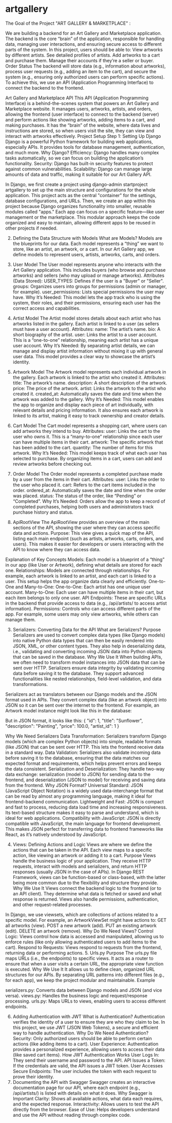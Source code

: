 # artgallery
The Goal of the Project "ART GALLERY & MARKETPLACE" :


We are building a backend for an Art Gallery and Marketplace application. The backend is the core “brain” of the application, responsible for handling data, managing user interactions, and ensuring secure access to different parts of the system.
In this project, users should be able to:
View artworks by different artists.
See detailed profiles of artists.
Add artworks to a cart and purchase them.
Manage their accounts if they’re a seller or buyer.
Order Status
The backend will store data (e.g., information about artworks), process user requests (e.g., adding an item to the cart), and secure the system (e.g., ensuring only authorized users can perform specific actions).
To achieve this, we use an API (Application Programming Interface) to connect the backend to the frontend.

Art Gallery and Marketplace API
This API (Application Programming Interface) is a behind-the-scenes system that powers an Art Gallery and Marketplace website. It manages users, artworks, artists, and orders, allowing the frontend (user interface) to connect to the backend (server) and perform actions like showing artworks, adding items to a cart, and making purchases.
 It has the “brain” of the website, where data lives and instructions are stored, so when users visit the site, they can view and interact with artworks effectively.
Project Setup
Step 1: Setting Up Django
Django is a powerful Python framework for building web applications, especially APIs. It provides tools for database management, authentication, and much more.
Why Django?
Efficiency: Django handles many complex tasks automatically, so we can focus on building the application’s functionality.
Security: Django has built-in security features to protect against common vulnerabilities.
Scalability: Django can manage large amounts of data and traffic, making it suitable for our Art Gallery API.

In Django, we first create a project using django-admin startproject artgallery to set up the main structure and configurations for the whole application. This project acts as the central "container" for the settings, database configurations, and URLs.
Then, we create an app within this project because Django organizes functionality into smaller, reusable modules called "apps." Each app can focus on a specific feature—like user management or the marketplace. This modular approach keeps the code organized and easy to maintain, allowing different apps to be reused in other projects if needed.

2. Defining the Data Structure with Models
What are Models?
Models are the blueprints for our data. Each model represents a “thing” we want to store, like an artist, an artwork, or a cart.
 In our Art Gallery app, we define models to represent users, artists, artworks, carts, and orders.
1. User Model
The User model represents anyone who interacts with the Art Gallery application. This includes buyers (who browse and purchase artworks) and sellers (who may upload or manage artworks).
Attributes (Data Stored):
USER_TYPES: Defines if the user is a "Buyer" or "Seller".
groups: Organizes users into groups for permissions (admin or manager, for example).
user_permissions: Lists special permissions the user may have.
Why It’s Needed: This model lets the app track who is using the system, their roles, and their permissions, ensuring each user has the correct access and capabilities.

2. Artist Model
The Artist model stores details about each artist who has artworks listed in the gallery. Each artist is linked to a user (as sellers must have a user account).
Attributes:
name: The artist’s name.
bio: A short biography of the artist.
user: Links the artist to a user account. This is a “one-to-one” relationship, meaning each artist has a unique user account.
Why It’s Needed: By separating artist details, we can manage and display artist information without mixing it up with general user data. This model provides a clear way to showcase the artist’s identity.

3. Artwork Model
The Artwork model represents each individual artwork in the gallery. Each artwork is linked to the artist who created it.
Attributes:
title: The artwork’s name.
description: A short description of the artwork.
price: The price of the artwork.
artist: Links the artwork to the artist who created it.
created_at: Automatically saves the date and time when the artwork was added to the gallery.
Why It’s Needed: This model enables the app to organize and display each piece of art individually, with relevant details and pricing information. It also ensures each artwork is linked to its artist, making it easy to track ownership and creator details.

4. Cart Model
The Cart model represents a shopping cart, where users can add artworks they intend to buy.
Attributes:
user: Links the cart to the user who owns it. This is a “many-to-one” relationship since each user can have multiple items in their cart.
artwork: The specific artwork that has been added to the cart.
quantity: The number of items for this artwork.
Why It’s Needed: This model keeps track of what each user has selected to purchase. By organizing items in a cart, users can add and review artworks before checking out.

5. Order Model
The Order model represents a completed purchase made by a user from the items in their cart.
Attributes:
user: Links the order to the user who placed it.
cart: Refers to the cart items included in the order.
ordered_at: Automatically saves the date and time when the order was placed.
status: The status of the order, like “Pending” or “Completed”.
Why It’s Needed: Orders allow the app to keep a record of completed purchases, helping both users and administrators track purchase history and status.

6. ApiRootView
The ApiRootView provides an overview of the main sections of the API, showing the user where they can access specific data and actions.
Purpose: This view gives a quick map of the API, listing each main endpoint (such as artists, artworks, carts, orders, and users). This makes it easier for developers or users interacting with the API to know where they can access data.




Explanation of Key Concepts
Models: Each model is a blueprint of a “thing” in our app (like User or Artwork), defining what details are stored for each one.
Relationships: Models are connected through relationships. For example, each artwork is linked to an artist, and each cart is linked to a user. This setup helps the app organize data clearly and efficiently.
One-to-One and Many-to-One:
One-to-One: Each artist has one unique user account.
Many-to-One: Each user can have multiple items in their cart, but each item belongs to only one user.
API Endpoints: These are specific URLs in the backend that provide access to data (e.g., /api/artists/ to access artist information).
Permissions: Controls who can access different parts of the app. For example, some users may only view artworks, while others can manage them.

3. Serializers: Converting Data for the API
What are Serializers?
Purpose
Serializers are used to convert complex data types (like Django models) into native Python data types that can then be easily rendered into JSON, XML, or other content types.
They also help in deserializing data, i.e., validating and converting incoming JSON data into Python objects that can be saved in the database.
Why We Use It
When building APIs, we often need to transform model instances into JSON data that can be sent over HTTP.
Serializers ensure data integrity by validating incoming data before saving it to the database.
They support advanced functionalities like nested relationships, field-level validation, and data transformations.

Serializers act as translators between our Django models and the JSON format used in APIs. They convert complex data (like an artwork object) into JSON so it can be sent over the internet to the frontend.
For example, an Artwork model instance might look like this in the database:

But in JSON format, it looks like this:
{
  "id": 1,
  "title": "Sunflower",
  "description": "Painting",
  "price": 100.0,
  "artist_id": 1
}



Why We Need Serializers
Data Transformation: Serializers transform Django models (which are complex Python objects) into simple, readable formats (like JSON) that can be sent over HTTP. This lets the frontend receive data in a standard way.
Data Validation: Serializers also validate incoming data before saving it to the database, ensuring that the data matches our expected format and requirements, which helps prevent errors and keeps the data consistent.
Serialization and Deserialization: They handle two-way data exchange: serialization (model to JSON) for sending data to the frontend, and deserialization (JSON to model) for receiving and saving data from the frontend.
Why JSON Format?
Universal Standard: JSON (JavaScript Object Notation) is a widely used data-interchange format that can be read by almost any programming language, making it ideal for frontend-backend communication.
Lightweight and Fast: JSON is compact and fast to process, reducing data load time and increasing responsiveness. Its text-based structure makes it easy to parse and understand, which is ideal for web applications.
Compatibility with JavaScript: JSON is directly compatible with JavaScript, the main language for frontend development. This makes JSON perfect for transferring data to frontend frameworks like React, as it’s natively understood by JavaScript.

4. Views: Defining Actions and Logic
Views are where we define the actions that can be taken in the API. Each view maps to a specific action, like viewing an artwork or adding it to a cart.
Purpose
Views handle the business logic of your application. They receive HTTP requests, interact with models and serializers, and return HTTP responses (usually JSON in the case of APIs).
In Django REST Framework, views can be function-based or class-based, with the latter being more common due to the flexibility and structure they provide.
Why We Use It
Views connect the backend logic to the frontend (or to an API client). They determine what data is fetched or saved and what response is returned.
Views also handle permissions, authentication, and other request-related processes.

In Django, we use viewsets, which are collections of actions related to a specific model. For example, an ArtworkViewSet might have actions to:
GET all artworks (view).
POST a new artwork (add).
PUT an existing artwork (edit).
DELETE an artwork (remove).
Why Do We Need Views?
Control Logic: Views control how data is accessed and manipulated, allowing us to enforce rules (like only allowing authenticated users to add items to the cart).
Respond to Requests: Views respond to requests from the frontend, returning data or performing actions.
5. Urls.py
Purpose
The urls.py file maps URLs (i.e., the endpoints) to specific views. It acts as a router to ensure that when a user visits a certain URL, the appropriate view function is executed.
Why We Use It
It allows us to define clean, organized URL structures for our APIs.
By separating URL patterns into different files (e.g., for each app), we keep the project modular and maintainable.
Example


serializers.py: Converts data between Django models and JSON (and vice versa).
views.py: Handles the business logic and request/response processing.
urls.py: Maps URLs to views, enabling users to access different endpoints.

6. Adding Authentication with JWT
What is Authentication?
Authentication verifies the identity of a user to ensure they are who they claim to be. In this project, we use JWT (JSON Web Tokens), a secure and efficient way to handle authentication.
Why Do We Need Authentication?
Security: Only authorized users should be able to perform certain actions (like adding items to a cart).
User Experience: Authentication provides a personalized experience, allowing users to access their data (like saved cart items).
How JWT Authentication Works
User Logs In: They send their username and password to the API.
API Issues a Token: If the credentials are valid, the API issues a JWT token.
User Accesses Secure Endpoints: The user includes the token with each request to prove their identity.
7. Documenting the API with Swagger
Swagger creates an interactive documentation page for our API, where each endpoint (e.g., /api/artists/) is listed with details on what it does.
Why Swagger is Important
Clarity: Shows all available actions, what data each requires, and the expected response.
Interactivity: Allows users to test the API directly from the browser.
Ease of Use: Helps developers understand and use the API without reading through complex code.

